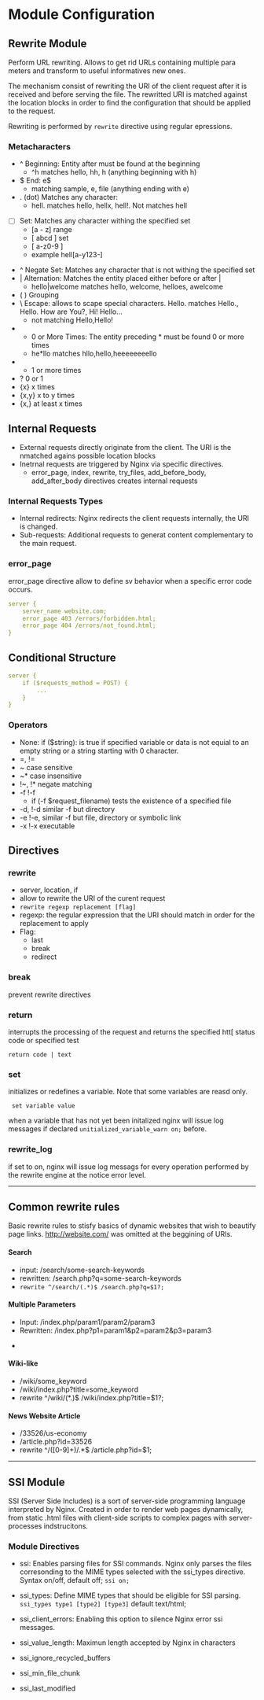 # Module Configuration

## Rewrite Module

Perform URL rewriting. Allows to get rid URLs containing multiple para meters and transform to useful informatives new ones. 

The mechanism consist of rewriting the URI of the client request after it is received and before serving the file. The rewritted URI is matched against the location blocks in order to find the configuration that should be applied to the request.

Rewriting is performed by ```rewrite``` directive using regular epressions. 

### Metacharacters

- ^ Beginning: Entity after must be found at the beginning
  - ^h matches hello, hh, h (anything beginning with h)
- $ End: e$ 
  - matching sample, e, file (anything ending with e)
- . (dot) Matches any character: 
  - hell. matches hello, hellx, hell!. Not matches hell
- [ ] Set: Matches any character withing the specified set
  - [a - z] range
  - [ abcd ] set 
  - [ a-z0-9 ] 
  - example hell[a-y123-]
- ^ Negate Set: Matches any character that is not withing the specified set 
- | Alternation: Matches the entity placed either before or after |
    - hello|welcome matches hello, welcome, helloes, awelcome
- ( ) Grouping 
- \ Escape: allows to scape special characters. Hello\. matches Hello., Hello. How are You?, Hi! Hello...
  - not matching Hello,Hello!
- * 0 or More Times: The entity preceding * must be found 0 or more times 
  - he*llo matches hllo,hello,heeeeeeeello
- + 1 or more times 
- ? 0 or 1 
- {x} x times
- {x,y} x to y times 
- {x,} at least x times

## Internal Requests

- External requests directly originate from the client. The URI is the nmatched agains possible location blocks
- Inetrnal requests are triggered by Nginx via specific directives. 
  - error_page, index, rewrite, try_files, add_before_body, add_after_body directives creates internal requests

### Internal Requests Types

- Internal redirects: Nginx redirects the client requests internally, the URI is changed. 
- Sub-requests: Additional requests to generat content complementary to the main request.

### error_page

error_page directive allow to define sv behavior when a specific error code occurs.

```yaml
server {
    server_name website.com;
    error_page 403 /errors/forbidden.html;
    error_page 404 /errors/not_found.html;
}
```

## Conditional Structure

```yaml
server {
    if ($requests_method = POST) {
        ...
    }
}
```

### Operators 

- None: if ($string): is true if specified variable or data is not equial to an empty string or a string starting with 0 character.
- =, !=
- ~ case sensitive
- ~* case insensitive
- !~, !* negate matching
- -f !-f 
  - if (-f $request_filename) tests the existence of a specified file 
- -d, !-d similar -f but directory
- -e !-e, similar -f but file, directory or symbolic link
- -x !-x executable

## Directives 

### rewrite

- server, location, if
- allow to rewrite the URI of the curent request 
- ```rewrite regexp replacement [flag]```
- regexp: the regular expression that the URI should match in order for the replacement to apply
- Flag:
  - last
  - break
  - redirect

### break

prevent rewrite directives

### return

interrupts the processing of the request and returns the specified htt[ status code or specified test

```return code | text```

### set

initializes or redefines a variable. Note that some variables are reasd only.

``` set variable value```

when a variable that has not yet been initalized nginx will issue log messages if declared ```unitialized_variable_warn on;``` before.

### rewrite_log

if set to on, nginx will issue log messags for every operation performed by the rewrite engine at the notice error level. 

--------

## Common rewrite rules 

Basic rewrite rules to stisfy basics of dynamic websites that wish to beautify page links. http://website.com/ was omitted at the beggining of URIs.

#### Search

- input: /search/some-search-keywords
- rewritten: /search.php?q=some-search-keywords
- ```rewrite ^/search/(.*)$ /search.php?q=$1?;```

#### Multiple Parameters

- Input: /index.php/param1/param2/param3
- Rewritten: /index.php?p1=param1&p2=param2&p3=param3
- ```rewrite ^/index.php/(*.)/(*.)/(*.)$ /index.php?p1=$1&p2=$2&p3=$3

#### Wiki-like

- /wiki/some_keyword
- /wiki/index.php?title=some_keyword
- rewrite ^/wiki/(*.)$  /wiki/index.php?title=$1?;
  
#### News Website Article

- /33526/us-economy
- /article.php?id=33526
- rewrite ^/([0-9]+)/.*$  /article.php?id=$1;

-------

## SSI Module

SSI (Server Side Includes) is a sort of server-side programming language interpreted by Nginx. Created in order to render web pages dynamically, from static .html files with client-side scripts to complex pages with server-processes indstrucitons.

### Module Directives

- ssi: Enables parsing files for SSI commands. Nginx only parses the files corresonding to the MIME types selected with the ssi_types directive. Syntax on/off, default off; ```ssi on;```
- ssi_types: Define MIME types that should be eligible for SSI parsing. ```ssi_types type1 [type2] [type3]``` default text/html;
- ssi_client_errors: Enabling this option to silence Nginx error ssi messages.
- ssi_value_length: Maximun length accepted by Nginx in characters
- ssi_ignore_recycled_buffers
- ssi_min_file_chunk
- ssi_last_modified
  
  ### 